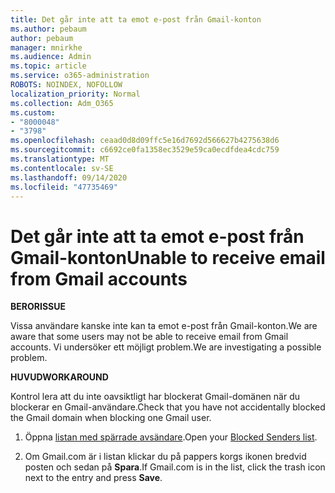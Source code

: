 ```yaml
---
title: Det går inte att ta emot e-post från Gmail-konton
ms.author: pebaum
author: pebaum
manager: mnirkhe
ms.audience: Admin
ms.topic: article
ms.service: o365-administration
ROBOTS: NOINDEX, NOFOLLOW
localization_priority: Normal
ms.collection: Adm_O365
ms.custom:
- "8000048"
- "3798"
ms.openlocfilehash: ceaad0d8d09ffc5e16d7692d566627b4275638d6
ms.sourcegitcommit: c6692ce0fa1358ec3529e59ca0ecdfdea4cdc759
ms.translationtype: MT
ms.contentlocale: sv-SE
ms.lasthandoff: 09/14/2020
ms.locfileid: "47735469"
---
```

# <a name="unable-to-receive-email-from-gmail-accounts"></a><span data-ttu-id="6e0b8-102">Det går inte att ta emot e-post från Gmail-konton</span><span class="sxs-lookup"><span data-stu-id="6e0b8-102">Unable to receive email from Gmail accounts</span></span>

<span data-ttu-id="6e0b8-103">**BEROR**</span><span class="sxs-lookup"><span data-stu-id="6e0b8-103">**ISSUE**</span></span>

<span data-ttu-id="6e0b8-104">Vissa användare kanske inte kan ta emot e-post från Gmail-konton.</span><span class="sxs-lookup"><span data-stu-id="6e0b8-104">We are aware that some users may not be able to receive email from Gmail accounts.</span></span> <span data-ttu-id="6e0b8-105">Vi undersöker ett möjligt problem.</span><span class="sxs-lookup"><span data-stu-id="6e0b8-105">We are investigating a possible problem.</span></span>

<span data-ttu-id="6e0b8-106">**HUVUD**</span><span class="sxs-lookup"><span data-stu-id="6e0b8-106">**WORKAROUND**</span></span>

<span data-ttu-id="6e0b8-107">Kontrol lera att du inte oavsiktligt har blockerat Gmail-domänen när du blockerar en Gmail-användare.</span><span class="sxs-lookup"><span data-stu-id="6e0b8-107">Check that you have not accidentally blocked the Gmail domain when blocking one Gmail user.</span></span>

1. <span data-ttu-id="6e0b8-108">Öppna [listan med spärrade avsändare](https://go.microsoft.com/fwlink/?linkid=2121010).</span><span class="sxs-lookup"><span data-stu-id="6e0b8-108">Open your [Blocked Senders list](https://go.microsoft.com/fwlink/?linkid=2121010).</span></span>

2. <span data-ttu-id="6e0b8-109">Om Gmail.com är i listan klickar du på pappers korgs ikonen bredvid posten och sedan på **Spara**.</span><span class="sxs-lookup"><span data-stu-id="6e0b8-109">If Gmail.com is in the list, click the trash icon next to the entry and press **Save**.</span></span>
